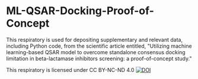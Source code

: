 # ML-QSAR-Docking-Proof-of-Concept
This respiratory is used for depositing supplementary and relevant data, including Python code, from the scientific article entitled, "Utilizing machine learning-based QSAR model to overcome standalone consensus docking limitation in beta-lactamase inhibitors screening: a proof-of-concept study."


This respiratory is licensed under CC BY-NC-ND 4.0
[![DOI](https://zenodo.org/badge/819014283.svg)](https://zenodo.org/doi/10.5281/zenodo.13378560)
